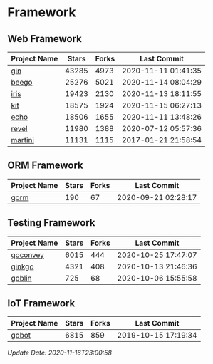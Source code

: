 # Framework

## Web Framework
| Project Name | Stars | Forks | Last Commit |
| ------------ | ----- | ----- | ----------- |
| [gin](https://github.com/gin-gonic/gin) | 43285 | 4973 | 2020-11-11 01:41:35 |
| [beego](https://github.com/astaxie/beego) | 25276 | 5021 | 2020-11-14 08:04:29 |
| [iris](https://github.com/kataras/iris) | 19423 | 2130 | 2020-11-13 18:11:55 |
| [kit](https://github.com/go-kit/kit) | 18575 | 1924 | 2020-11-15 06:27:13 |
| [echo](https://github.com/labstack/echo) | 18506 | 1655 | 2020-11-11 13:48:26 |
| [revel](https://github.com/revel/revel) | 11980 | 1388 | 2020-07-12 05:57:36 |
| [martini](https://github.com/go-martini/martini) | 11131 | 1115 | 2017-01-21 21:58:54 |

## ORM Framework
| Project Name | Stars | Forks | Last Commit |
| ------------ | ----- | ----- | ----------- |
| [gorm](https://github.com/jinzhu/gorm) | 190 | 67 | 2020-09-21 02:28:17 |

## Testing Framework
| Project Name | Stars | Forks | Last Commit |
| ------------ | ----- | ----- | ----------- |
| [goconvey](https://github.com/smartystreets/goconvey) | 6015 | 444 | 2020-10-25 17:47:07 |
| [ginkgo](https://github.com/onsi/ginkgo) | 4321 | 408 | 2020-10-13 21:46:36 |
| [goblin](https://github.com/franela/goblin) | 725 | 68 | 2020-10-06 15:55:58 |

## IoT Framework
| Project Name | Stars | Forks | Last Commit |
| ------------ | ----- | ----- | ----------- |
| [gobot](https://github.com/hybridgroup/gobot) | 6815 | 859 | 2019-10-15 17:19:34 |

*Update Date: 2020-11-16T23:00:58*